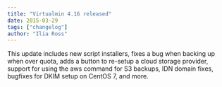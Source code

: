 ```yaml
---
title: "Virtualmin 4.16 released"
date: 2015-03-29
tags: ["changelog"]
author: "Ilia Ross"
---
```


This update includes new script installers, fixes a bug when backing up when over quota, adds a button to re-setup a cloud storage provider, support for using the aws command for S3 backups, IDN domain fixes, bugfixes for DKIM setup on CentOS 7, and more.